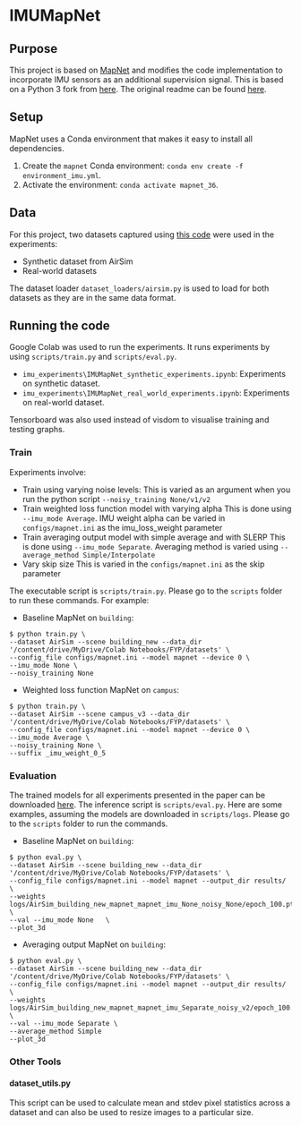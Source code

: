 # IMUMapNet 

## Purpose
This project is based on [MapNet](https://github.com/NVlabs/geomapnet) and modifies the code implementation to incorporate IMU sensors as an additional supervision signal. This is based on a Python 3 fork from [here](https://github.com/mcimpoi/geomapnet). The original readme can be found [here](README_og.md).

## Setup

MapNet uses a Conda environment that makes it easy to install all dependencies.

1. Create the `mapnet` Conda environment: `conda env create -f environment_imu.yml`.
2. Activate the environment: `conda activate mapnet_36`.

## Data
For this project, two datasets captured using [this code](https://github.com/sytan98/Dataset-Collection-for-Pose-and-IMU) were used in the experiments:
- Synthetic dataset from AirSim
- Real-world datasets

The dataset loader ```dataset_loaders/airsim.py``` is used to load for both datasets as they are in the same data format.

## Running the code
Google Colab was used to run the experiments. It runs experiments by using ```scripts/train.py``` and ```scripts/eval.py```. 
- ```imu_experiments\IMUMapNet_synthetic_experiments.ipynb```: Experiments on synthetic dataset.
- ```imu_experiments\IMUMapNet_real_world_experiments.ipynb```: Experiments on real-world dataset.

Tensorboard was also used instead of visdom to visualise training and testing graphs.

### Train
Experiments involve:
- Train using varying noise levels:
This is varied as an argument when you run the python script ```--noisy_training None/v1/v2```
- Train weighted loss function model with varying alpha
This is done using ```--imu_mode Average```. IMU weight alpha can be varied in ```configs/mapnet.ini``` as the imu_loss_weight parameter
- Train averaging output model with simple average and with SLERP
This is done using ```--imu_mode Separate```. Averaging method is varied using ```--average_method Simple/Interpolate```
- Vary skip size 
This is varied in the ```configs/mapnet.ini``` as the skip parameter

The executable script is `scripts/train.py`. Please go to the `scripts` folder to run these commands. For example:

- Baseline MapNet on `building`:

```	
$ python train.py \
--dataset AirSim --scene building_new --data_dir '/content/drive/MyDrive/Colab Notebooks/FYP/datasets' \
--config_file configs/mapnet.ini --model mapnet --device 0 \
--imu_mode None \
--noisy_training None 
```

- Weighted loss function MapNet on `campus`:

```
$ python train.py \
--dataset AirSim --scene campus_v3 --data_dir '/content/drive/MyDrive/Colab Notebooks/FYP/datasets' \
--config_file configs/mapnet.ini --model mapnet --device 0 \
--imu_mode Average \
--noisy_training None \
--suffix _imu_weight_0_5
```

### Evaluation
The trained models for all experiments presented in the paper can be downloaded
[here]().
The inference script is `scripts/eval.py`. Here are some examples, assuming
the models are downloaded in `scripts/logs`. Please go to the `scripts` folder to run the commands.

- Baseline MapNet on `building`:
```
$ python eval.py \
--dataset AirSim --scene building_new --data_dir '/content/drive/MyDrive/Colab Notebooks/FYP/datasets' \
--config_file configs/mapnet.ini --model mapnet --output_dir results/ \
--weights logs/AirSim_building_new_mapnet_mapnet_imu_None_noisy_None/epoch_100.pth.tar \
--val --imu_mode None   \
--plot_3d
```

- Averaging output MapNet on `building`:
```
$ python eval.py \
--dataset AirSim --scene building_new --data_dir '/content/drive/MyDrive/Colab Notebooks/FYP/datasets' \
--config_file configs/mapnet.ini --model mapnet --output_dir results/ \
--weights logs/AirSim_building_new_mapnet_mapnet_imu_Separate_noisy_v2/epoch_100.pth.tar \
--val --imu_mode Separate \
--average_method Simple
--plot_3d 
```

### Other Tools 
#### dataset_utils.py
This script can be used to calculate mean and stdev pixel statistics across a dataset and can also be used to resize images to a particular size.

